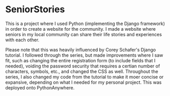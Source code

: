 # SeniorStories
This is a project where I used Python (implementing the Django framework) in order to create a website for the community.
I made a website where seniors in my local community can share their life stories and experiences with each other.

Please note that this was heavily influenced by Corey Schafer's Django tutorial. I followed through the series, but made improvements where I saw fit, such as changing the entire registration form (to include fields that I needed), voiding the password security that requires a certian number of characters, symbols, etc., and changed the CSS as well. Throughout the series, I also changed my code from the tutorial to make it moer concise or expansive, depending on what I needed for my personal project. This was deployed onto PythonAnywhere.
